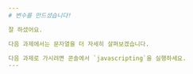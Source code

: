 ```yaml
---
# 변수를 만드셨습니다!

잘 하셨어요.

다음 과제에서는 문자열을 더 자세히 살펴보겠습니다.

다음 과제로 가시려면 콘솔에서 `javascripting`을 실행하세요.
---
```

